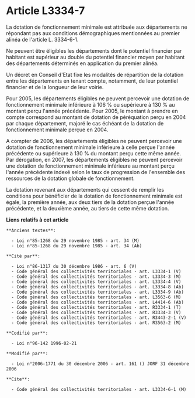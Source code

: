 # Article L3334-7

La dotation de fonctionnement minimale est attribuée aux départements ne répondant pas aux conditions démographiques
mentionnées au premier alinéa de l'article L. 3334-6-1.

Ne peuvent être éligibles les départements dont le potentiel financier par habitant est supérieur au double du potentiel
financier moyen par habitant des départements déterminés en application du premier alinéa.

Un décret en Conseil d'Etat fixe les modalités de répartition de la dotation entre les départements en tenant compte,
notamment, de leur potentiel financier et de la longueur de leur voirie.

Pour 2005, les départements éligibles ne peuvent percevoir une dotation de fonctionnement minimale inférieure à 106 % ou
supérieure à 130 % au montant perçu l'année précédente. Pour 2005, le montant à prendre en compte correspond au montant de
dotation de péréquation perçu en 2004 par chaque département, majoré le cas échéant de la dotation de fonctionnement minimale
perçue en 2004.

A compter de 2006, les départements éligibles ne peuvent percevoir une dotation de fonctionnement minimale inférieure à celle
perçue l'année précédente ou supérieure à 130 % du montant perçu cette même année. Par dérogation, en 2007, les départements
éligibles ne peuvent percevoir une dotation de fonctionnement minimale inférieure au montant perçu l'année précédente indexé
selon le taux de progression de l'ensemble des ressources de la dotation globale de fonctionnement.

La dotation revenant aux départements qui cessent de remplir les conditions pour bénéficier de la dotation de fonctionnement
minimale est égale, la première année, aux deux tiers de la dotation perçue l'année précédente, et la deuxième année, au
tiers de cette même dotation.

**Liens relatifs à cet article**

	**Anciens textes**:

	  - Loi n°85-1268 du 29 novembre 1985 - art. 34 (M)
	  - Loi n°85-1268 du 29 novembre 1985 - art. 34 (Ab)

	**Cité par**:

	  - Loi n°86-1317 du 30 décembre 1986 - art. 6 (V)
	  - Code général des collectivités territoriales - art. L3334-1 (V)
	  - Code général des collectivités territoriales - art. L3334-3 (M)
	  - Code général des collectivités territoriales - art. L3334-4 (V)
	  - Code général des collectivités territoriales - art. L3334-8 (Ab)
	  - Code général des collectivités territoriales - art. L3334-9 (Ab)
	  - Code général des collectivités territoriales - art. L3563-6 (M)
	  - Code général des collectivités territoriales - art. L4414-6 (Ab)
	  - Code général des collectivités territoriales - art. R3334-1 (T)
	  - Code général des collectivités territoriales - art. R3334-3 (V)
	  - Code général des collectivités territoriales - art. R3443-2-1 (V)
	  - Code général des collectivités territoriales - art. R3563-2 (M)

	**Codifié par**:

	  - Loi n°96-142 1996-02-21

	**Modifié par**:

	  - Loi n°2006-1771 du 30 décembre 2006 - art. 161 () JORF 31 décembre 2006

	**Cite**:

	  - Code général des collectivités territoriales - art. L3334-6-1 (M)
